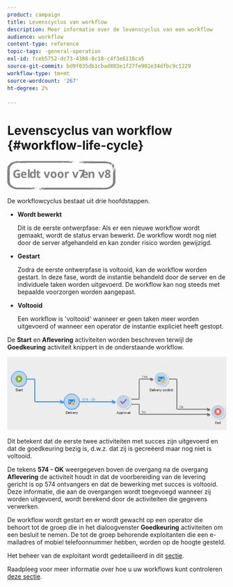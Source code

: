 ```yaml
---
product: campaign
title: Levenscyclus van workflow
description: Meer informatie over de levenscyclus van een workflow
audience: workflow
content-type: reference
topic-tags: -general-operation
exl-id: fceb5752-dc73-4386-8c18-c4f3e6110ca5
source-git-commit: bd9f035db1cbad883e1f27fe901e34dfbc9c1229
workflow-type: tm+mt
source-wordcount: '267'
ht-degree: 2%

---
```


# Levenscyclus van workflow {#workflow-life-cycle}

![](../../assets/common.svg)

De workflowcyclus bestaat uit drie hoofdstappen.

* **Wordt bewerkt**

   Dit is de eerste ontwerpfase: Als er een nieuwe workflow wordt gemaakt, wordt de status ervan bewerkt. De workflow wordt nog niet door de server afgehandeld en kan zonder risico worden gewijzigd.

* **Gestart**

   Zodra de eerste ontwerpfase is voltooid, kan de workflow worden gestart. In deze fase, wordt de instantie behandeld door de server en de individuele taken worden uitgevoerd. De workflow kan nog steeds met bepaalde voorzorgen worden aangepast.

* **Voltooid**

   Een workflow is &#39;voltooid&#39; wanneer er geen taken meer worden uitgevoerd of wanneer een operator de instantie expliciet heeft gestopt.

De **Start** en **Aflevering** activiteiten worden beschreven terwijl de **Goedkeuring** activiteit knippert in de onderstaande workflow.

![](assets/new-workflow-6.png)

Dit betekent dat de eerste twee activiteiten met succes zijn uitgevoerd en dat de goedkeuring bezig is, d.w.z. dat zij is gecreëerd maar nog niet is voltooid.

De tekens **574 - OK** weergegeven boven de overgang na de overgang **Aflevering** de activiteit houdt in dat de voorbereiding van de levering gericht is op 574 ontvangers en dat de bewerking met succes is voltooid. Deze informatie, die aan de overgangen wordt toegevoegd wanneer zij worden uitgevoerd, wordt berekend door de activiteiten die gegevens verwerken.

De workflow wordt gestart en er wordt gewacht op een operator die behoort tot de groep die in het dialoogvenster **Goedkeuring** activiteiten om een besluit te nemen. De tot de groep behorende exploitanten die een e-mailadres of mobiel telefoonnummer hebben, worden op de hoogte gesteld.

Het beheer van de exploitant wordt gedetailleerd in dit [sectie](../../platform/using/access-management.md).

Raadpleeg voor meer informatie over hoe u uw workflows kunt controleren [deze sectie](monitoring-workflow-execution.md).
